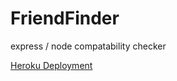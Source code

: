 # FriendFinder
express / node compatability checker

[Heroku Deployment](https://enigmatic-shelf-82312.herokuapp.com/)
